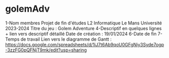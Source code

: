 # golemAdv
1-Nom membres
Projet de fin d'études L2 Informatique Le Mans Université 2023-2024
Titre du jeu : Golem Adventure
4-Descriptif en quelques lignes + lien vers descriptif détaillé
Date de création : 19/01/2024
6-Date de fin
7-Temps de travail
Lien vers le diagramme de Gantt : https://docs.google.com/spreadsheets/d/1iJ7t6Ab9qoU0GFgNiy3Syde7ogp-3zzFG0pQFNjT9mk/edit?usp=sharing
